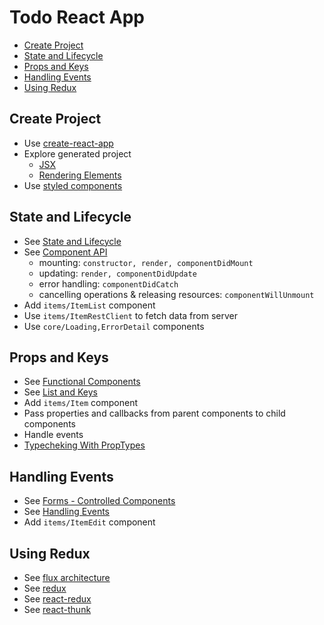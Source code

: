 # Todo React App

- [Create Project](#create-project)
- [State and Lifecycle](#state-and-lifecycle)
- [Props and Keys](#props-and-keys)
- [Handling Events](#handling-events)
- [Using Redux](#using-redux)

## Create Project

- Use [create-react-app](https://reactjs.org/docs/create-a-new-react-app.html#create-react-app)
- Explore generated project
  - [JSX](https://reactjs.org/docs/introducing-jsx.html)
  - [Rendering Elements](https://reactjs.org/docs/rendering-elements.html)
- Use [styled components](https://github.com/styled-components/styled-components)

## State and Lifecycle

- See [State and Lifecycle](https://reactjs.org/docs/state-and-lifecycle.html)
- See [Component API](https://reactjs.org/docs/react-component.html)
  - mounting: `constructor, render, componentDidMount`
  - updating: `render, componentDidUpdate`
  - error handling: `componentDidCatch`
  - cancelling operations & releasing resources: `componentWillUnmount`
- Add `items/ItemList` component
- Use `items/ItemRestClient` to fetch data from server
- Use `core/Loading,ErrorDetail` components

## Props and Keys

- See [Functional Components](https://reactjs.org/docs/components-and-props.html)
- See [List and Keys](https://reactjs.org/docs/lists-and-keys.html)
- Add `items/Item` component
- Pass properties and callbacks from parent components to child components
- Handle events
- [Typecheking With PropTypes](https://reactjs.org/docs/typechecking-with-proptypes.html)

## Handling Events

- See [Forms - Controlled Components](https://reactjs.org/docs/forms.html)
- See [Handling Events](https://reactjs.org/docs/handling-events.html)
- Add `items/ItemEdit` component

## Using Redux

- See [flux architecture](https://scotch.io/tutorials/getting-to-know-flux-the-react-js-architecture)
- See [redux](https://redux.js.org/)
- See [react-redux](https://github.com/reduxjs/react-redux)
- See [react-thunk](https://github.com/reduxjs/redux-thunk)
